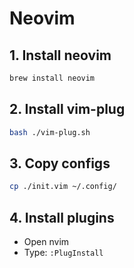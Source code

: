 # Neovim

## 1. Install neovim
```bash
brew install neovim
```

## 2. Install vim-plug
```bash
bash ./vim-plug.sh
```

## 3. Copy configs
```bash
cp ./init.vim ~/.config/
```

## 4. Install plugins
- Open nvim
- Type: `:PlugInstall`
